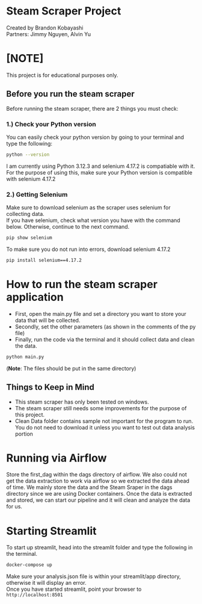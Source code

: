 # Steam Scraper Project

Created by Brandon Kobayashi\
Partners: Jimmy Nguyen, Alvin Yu

# [NOTE]

This project is for educational purposes only.

## Before you run the steam scraper

Before running the steam scraper, there are 2 things you must check:

### 1.) Check your Python version

You can easily check your python version by going to your terminal and type the following:

```sh
python --version
```

I am currently using Python 3.12.3 and selenium 4.17.2 is compatiable with it.\
For the purpose of using this, make sure your Python version is compatible with selenium 4.17.2

### 2.) Getting Selenium

Make sure to download selenium as the scraper uses selenium for collecting data.\
If you have selenium, check what version you have with the command below. Otherwise, continue to the next command.

```sh
pip show selenium
```

To make sure you do not run into errors, download selenium 4.17.2

```sh
pip install selenium==4.17.2
```

# How to run the steam scraper application

- First, open the main.py file and set a directory you want to store your data that will be collected.
- Secondly, set the other parameters (as shown in the comments of the py file)
- Finally, run the code via the terminal and it should collect data and clean the data.

```sh
python main.py
```

(**Note**: The files should be put in the same directory)

## Things to Keep in Mind

- This steam scraper has only been tested on windows.
- The steam scraper still needs some improvements for the purpose of this project.
- Clean Data folder contains sample not important for the program to run. You do not need to download it unless you want to test out data analysis portion

# Running via Airflow

Store the first_dag within the dags directory of airflow. We also could not get the data extraction to work via airflow so we extracted the data ahead of time. We mainly store the data and the Steam Sraper in the dags directory since we are using Docker containers. Once the data is extracted and stored, we can start our pipeline and it will clean and analyze the data for us.

# Starting Streamlit

To start up streamlit, head into the streamlit folder and type the following in the terminal.

```sh
docker-compose up 
```

Make sure your analysis.json file is within your streamlit/app directory, otherwise it will display an error.\
Once you have started streamlit, point your browser to `http://localhost:8501`

